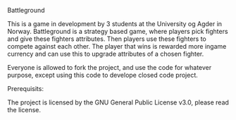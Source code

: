 Battleground

This is a game in development by 3 students at the University og Agder in Norway. Battleground is a strategy based game, where players pick fighters and give these fighters attributes. Then players use these fighters to compete against each other. The player that wins is rewarded more ingame currency and can use this to upgrade attributes of a chosen fighter.

Everyone is allowed to fork the project, and use the code for whatever purpose, except using this code to develope closed code project.

Prerequisits:

The project is licensed by the GNU General Public License v3.0, please read the license.
